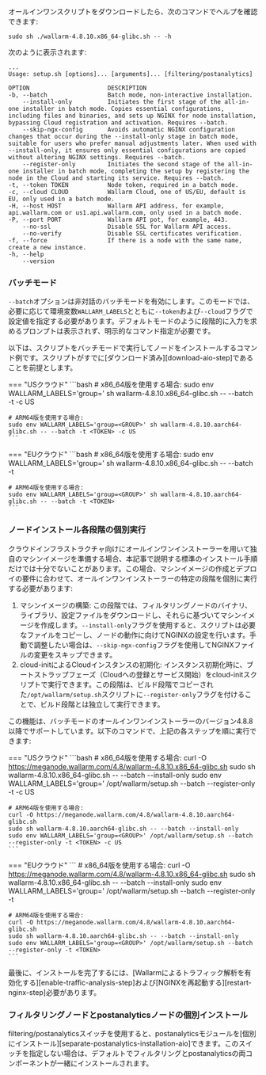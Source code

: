 オールインワンスクリプトをダウンロードしたら、次のコマンドでヘルプを確認できます:

```
sudo sh ./wallarm-4.8.10.x86_64-glibc.sh -- -h
```

次のように表示されます:

```
...
Usage: setup.sh [options]... [arguments]... [filtering/postanalytics]

OPTION                      DESCRIPTION
-b, --batch                 Batch mode, non-interactive installation.
    --install-only          Initiates the first stage of the all-in-one installer in batch mode. Copies essential configurations, including files and binaries, and sets up NGINX for node installation, bypassing Cloud registration and activation. Requires --batch.
    --skip-ngx-config       Avoids automatic NGINX configuration changes that occur during the --install-only stage in batch mode, suitable for users who prefer manual adjustments later. When used with --install-only, it ensures only essential configurations are copied without altering NGINX settings. Requires --batch.
    --register-only         Initiates the second stage of the all-in-one installer in batch mode, completing the setup by registering the node in the Cloud and starting its service. Requires --batch.
-t, --token TOKEN           Node token, required in a batch mode.
-c, --cloud CLOUD           Wallarm Cloud, one of US/EU, default is EU, only used in a batch mode.
-H, --host HOST             Wallarm API address, for example, api.wallarm.com or us1.api.wallarm.com, only used in a batch mode.
-P, --port PORT             Wallarm API pot, for example, 443.
    --no-ssl                Disable SSL for Wallarm API access.
    --no-verify             Disable SSL certificates verification.
-f, --force                 If there is a node with the same name, create a new instance.
-h, --help
    --version
```

### バッチモード

`--batch`オプションは非対話のバッチモードを有効にします。このモードでは、必要に応じて環境変数`WALLARM_LABELS`とともに`--token`および`--cloud`フラグで設定値を指定する必要があります。デフォルトモードのように段階的に入力を求めるプロンプトは表示されず、明示的なコマンド指定が必要です。

以下は、スクリプトをバッチモードで実行してノードをインストールするコマンド例です。スクリプトがすでに[ダウンロード済み][download-aio-step]であることを前提とします。

=== "USクラウド"
    ```bash
    # x86_64版を使用する場合:
    sudo env WALLARM_LABELS='group=<GROUP>' sh wallarm-4.8.10.x86_64-glibc.sh -- --batch -t <TOKEN> -c US

    # ARM64版を使用する場合:
    sudo env WALLARM_LABELS='group=<GROUP>' sh wallarm-4.8.10.aarch64-glibc.sh -- --batch -t <TOKEN> -c US
    ```
=== "EUクラウド"
    ```bash
    # x86_64版を使用する場合:
    sudo env WALLARM_LABELS='group=<GROUP>' sh wallarm-4.8.10.x86_64-glibc.sh -- --batch -t <TOKEN>

    # ARM64版を使用する場合:
    sudo env WALLARM_LABELS='group=<GROUP>' sh wallarm-4.8.10.aarch64-glibc.sh -- --batch -t <TOKEN>
    ```

### ノードインストール各段階の個別実行

クラウドインフラストラクチャ向けにオールインワンインストーラーを用いて独自のマシンイメージを準備する場合、本記事で説明する標準のインストール手順だけでは十分でないことがあります。この場合、マシンイメージの作成とデプロイの要件に合わせて、オールインワンインストーラーの特定の段階を個別に実行する必要があります:

1. マシンイメージの構築: この段階では、フィルタリングノードのバイナリ、ライブラリ、設定ファイルをダウンロードし、それらに基づいてマシンイメージを作成します。`--install-only`フラグを使用すると、スクリプトは必要なファイルをコピーし、ノードの動作に向けてNGINXの設定を行います。手動で調整したい場合は、`--skip-ngx-config`フラグを使用してNGINXファイルの変更をスキップできます。
1. cloud-initによるCloudインスタンスの初期化: インスタンス初期化時に、ブートストラップフェーズ（Cloudへの登録とサービス開始）をcloud-initスクリプトで実行できます。この段階は、ビルド段階でコピーされた`/opt/wallarm/setup.sh`スクリプトに`--register-only`フラグを付けることで、ビルド段階とは独立して実行できます。

この機能は、バッチモードのオールインワンインストーラーのバージョン4.8.8以降でサポートしています。以下のコマンドで、上記の各ステップを順に実行できます:

=== "USクラウド"
    ```bash
    # x86_64版を使用する場合:
    curl -O https://meganode.wallarm.com/4.8/wallarm-4.8.10.x86_64-glibc.sh
    sudo sh wallarm-4.8.10.x86_64-glibc.sh -- --batch --install-only
    sudo env WALLARM_LABELS='group=<GROUP>' /opt/wallarm/setup.sh --batch --register-only -t <TOKEN> -c US

    # ARM64版を使用する場合:
    curl -O https://meganode.wallarm.com/4.8/wallarm-4.8.10.aarch64-glibc.sh
    sudo sh wallarm-4.8.10.aarch64-glibc.sh -- --batch --install-only
    sudo env WALLARM_LABELS='group=<GROUP>' /opt/wallarm/setup.sh --batch --register-only -t <TOKEN> -c US
    ```
=== "EUクラウド"
    ```
    # x86_64版を使用する場合:
    curl -O https://meganode.wallarm.com/4.8/wallarm-4.8.10.x86_64-glibc.sh
    sudo sh wallarm-4.8.10.x86_64-glibc.sh -- --batch --install-only
    sudo env WALLARM_LABELS='group=<GROUP>' /opt/wallarm/setup.sh --batch --register-only -t <TOKEN>

    # ARM64版を使用する場合:
    curl -O https://meganode.wallarm.com/4.8/wallarm-4.8.10.aarch64-glibc.sh
    sudo sh wallarm-4.8.10.aarch64-glibc.sh -- --batch --install-only
    sudo env WALLARM_LABELS='group=<GROUP>' /opt/wallarm/setup.sh --batch --register-only -t <TOKEN>
    ```

最後に、インストールを完了するには、[Wallarmによるトラフィック解析を有効化する][enable-traffic-analysis-step]および[NGINXを再起動する][restart-nginx-step]必要があります。

### フィルタリングノードとpostanalyticsノードの個別インストール

filtering/postanalyticsスイッチを使用すると、postanalyticsモジュールを[個別にインストール][separate-postanalytics-installation-aio]できます。このスイッチを指定しない場合は、デフォルトでフィルタリングとpostanalyticsの両コンポーネントが一緒にインストールされます。